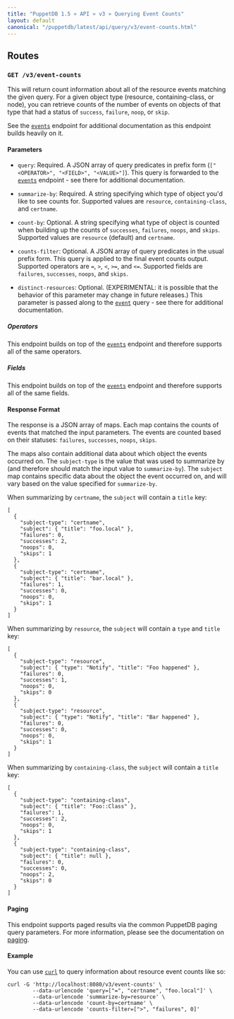 ```yaml
---
title: "PuppetDB 1.5 » API » v3 » Querying Event Counts"
layout: default
canonical: "/puppetdb/latest/api/query/v3/event-counts.html"
---
```


[events]: ./events.html
[paging]: ./paging.html
[curl]: ../curl.html

## Routes

### `GET /v3/event-counts`

This will return count information about all of the resource events matching the given query.
For a given object type (resource, containing-class, or node), you can retrieve counts of the
number of events on objects of that type that had a status of `success`, `failure`, `noop`,
or `skip`.

See the [`events`][events] endpoint for additional documentation as this endpoint builds heavily on it.

#### Parameters

* `query`: Required. A JSON array of query predicates in prefix form (`["<OPERATOR>", "<FIELD>", "<VALUE>"]`).
This query is forwarded to the [`events`][events] endpoint - see there for additional documentation.

* `summarize-by`: Required. A string specifying which type of object you'd like to see counts for.
Supported values are `resource`, `containing-class`, and `certname`.

* `count-by`: Optional. A string specifying what type of object is counted when building up the
counts of `successes`, `failures`, `noops`, and `skips`. Supported values are `resource` (default)
and `certname`.

* `counts-filter`: Optional. A JSON array of query predicates in the usual prefix form. This query
is applied to the final event counts output. Supported operators are `=`, `>`, `<`, `>=`, and `<=`.
Supported fields are `failures`, `successes`, `noops`, and `skips`.

* `distinct-resources`: Optional.  (EXPERIMENTAL: it is possible that the behavior
of this parameter may change in future releases.)  This parameter is passed along
to the [`event`][events] query - see there for additional documentation.

##### Operators

This endpoint builds on top of the [`events`][events] endpoint and therefore supports all of the same operators.

##### Fields

This endpoint builds on top of the [`events`][events] endpoint and therefore supports all of the same fields.

#### Response Format

The response is a JSON array of maps. Each map contains the counts of events that matched the input
parameters. The events are counted based on their statuses: `failures`, `successes`, `noops`, `skips`.

The maps also contain additional data about which object the events occurred on. The `subject-type`
is the value that was used to summarize by (and therefore should match the input value to `summarize-by`).
The `subject` map contains specific data about the object the event occurred on, and will vary based on
the value specified for `summarize-by`.

When summarizing by `certname`, the `subject` will contain a `title` key:

    [
      {
        "subject-type": "certname",
        "subject": { "title": "foo.local" },
        "failures": 0,
        "successes": 2,
        "noops": 0,
        "skips": 1
      },
      {
        "subject-type": "certname",
        "subject": { "title": "bar.local" },
        "failures": 1,
        "successes": 0,
        "noops": 0,
        "skips": 1
      }
    ]

When summarizing by `resource`, the `subject` will contain a `type` and `title` key:

    [
      {
        "subject-type": "resource",
        "subject": { "type": "Notify", "title": "Foo happened" },
        "failures": 0,
        "successes": 1,
        "noops": 0,
        "skips": 0
      },
      {
        "subject-type": "resource",
        "subject": { "type": "Notify", "title": "Bar happened" },
        "failures": 0,
        "successes": 0,
        "noops": 0,
        "skips": 1
      }
    ]

When summarizing by `containing-class`, the `subject` will contain a `title` key:

    [
      {
        "subject-type": "containing-class",
        "subject": { "title": "Foo::Class" },
        "failures": 1,
        "successes": 2,
        "noops": 0,
        "skips": 1
      },
      {
        "subject-type": "containing-class",
        "subject": { "title": null },
        "failures": 0,
        "successes": 0,
        "noops": 2,
        "skips": 0
      }
    ]

#### Paging

This endpoint supports paged results via the common PuppetDB paging query parameters.
For more information, please see the documentation on [paging][paging].

#### Example

You can use [`curl`][curl] to query information about resource event counts like so:

    curl -G 'http://localhost:8080/v3/event-counts' \
            --data-urlencode 'query=["=", "certname", "foo.local"]' \
            --data-urlencode 'summarize-by=resource' \
            --data-urlencode 'count-by=certname' \
            --data-urlencode 'counts-filter=[">", "failures", 0]'
